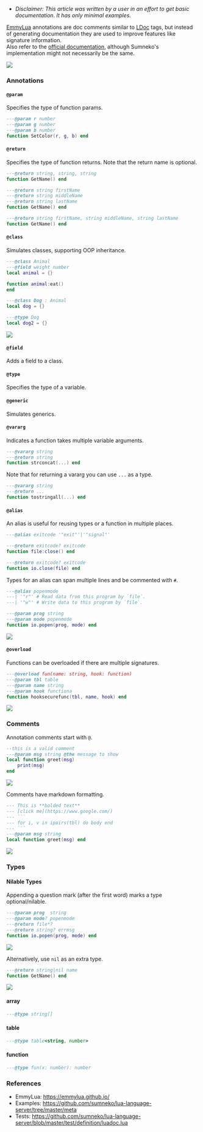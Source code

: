 * _Disclaimer: This article was written by a user in an effort to get basic documentation. It has only minimal examples._

[EmmyLua](https://github.com/EmmyLua) annotations are doc comments similar to [LDoc](https://stevedonovan.github.io/ldoc/manual/doc.md.html) tags, but instead of generating documentation they are used to improve features like signature information.  
Also refer to the [official documentation](https://emmylua.github.io/), although Sumneko's implementation might not necessarily be the same.

![](https://user-images.githubusercontent.com/1073877/111884243-a337c780-89c0-11eb-856e-b6c3b1042810.gif)

### Annotations
#### `@param`
Specifies the type of function params.
```lua
---@param r number
---@param g number
---@param b number
function SetColor(r, g, b) end
```

#### `@return`
Specifies the type of function returns. Note that the return name is optional.
```lua
---@return string, string, string 
function GetName() end
```
```lua
---@return string firstName
---@return string middleName
---@return string lastName
function GetName() end
```
```lua
---@return string firstName, string middleName, string lastName
function GetName() end
```

#### `@class`
Simulates classes, supporting OOP inheritance.
```lua
---@class Animal
---@field weight number
local animal = {}

function animal:eat()
end

---@class Dog : Animal
local dog = {}

---@type Dog
local dog2 = {}
```
![](https://user-images.githubusercontent.com/1073877/111887515-d6388600-89d5-11eb-9b16-329b3618e339.png)

#### `@field`
Adds a field to a class.

#### `@type`
Specifies the type of a variable.

#### `@generic`
Simulates generics.

#### `@vararg`
Indicates a function takes multiple variable arguments.
```lua
---@vararg string
---@return string
function strconcat(...) end
```
Note that for returning a vararg you can use `...` as a type.
```lua
---@vararg string
---@return ...
function tostringall(...) end
```

#### `@alias`
An alias is useful for reusing types or a function in multiple places.
```lua
---@alias exitcode '"exit"'|'"signal"'

---@return exitcode? exitcode
function file:close() end

---@return exitcode? exitcode
function io.close(file) end
```
Types for an alias can span multiple lines and be commented with `#`.
```lua
---@alias popenmode
---| '"r"' # Read data from this program by `file`.
---| '"w"' # Write data to this program by `file`.

---@param prog string
---@param mode popenmode
function io.popen(prog, mode) end
```
![](https://user-images.githubusercontent.com/1073877/111887908-7b545e00-89d8-11eb-8e62-c6902d58e292.png)

#### `@overload`
Functions can be overloaded if there are multiple signatures.
```lua
---@overload fun(name: string, hook: function)
---@param tbl table
---@param name string
---@param hook functiona
function hooksecurefunc(tbl, name, hook) end
```
![](https://user-images.githubusercontent.com/1073877/111889021-0128d700-89e2-11eb-9091-01b991b017af.png)

### Comments
Annotation comments start with `@`.
```lua
--this is a valid comment
---@param msg string @the message to show
local function greet(msg)
	print(msg)
end
```
![](https://user-images.githubusercontent.com/1073877/111888658-d25d3180-89de-11eb-9e05-10bc61627f2a.png)

Comments have markdown formatting.
```lua
--- This is **bolded text**
--- [click me](https://www.google.com/)
--- ```
--- for i, v in ipairs(tbl) do body end
--- ```
---@param msg string
local function greet(msg) end
```
![](https://user-images.githubusercontent.com/1073877/111888172-64af0680-89da-11eb-9c49-26a69642d74b.png)

### Types
#### Nilable Types
Appending a question mark (after the first word) marks a type optional/nilable.
```lua
---@param prog  string
---@param mode? popenmode
---@return file*?
---@return string? errmsg
function io.popen(prog, mode) end
```
![](https://user-images.githubusercontent.com/1073877/111886711-139a1500-89d0-11eb-9c90-f3f8007ef750.png)

Alternatively, use `nil` as an extra type.
```lua
---@return string|nil name
function GetName() end
```
![](https://user-images.githubusercontent.com/1073877/111888499-5f9f8680-89dd-11eb-8185-5890da3f6abf.png)

#### array
```lua
---@type string[]
```

#### table
```lua
---@type table<string, number>
```

#### function
```lua
---@type fun(x: number): number
```

### References
* EmmyLua: https://emmylua.github.io/
* Examples: https://github.com/sumneko/lua-language-server/tree/master/meta
* Tests: https://github.com/sumneko/lua-language-server/blob/master/test/definition/luadoc.lua